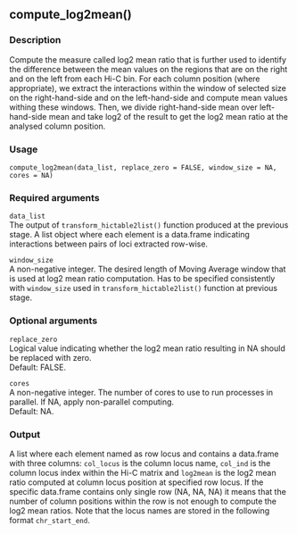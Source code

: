 ## compute_log2mean()

### Description

Compute the measure called log2 mean ratio that is further used to identify the difference between the mean values on the regions that are on the right and on the left from each Hi-C bin. For each column position (where appropriate), we extract the interactions within the window of selected size on the right-hand-side and on the left-hand-side and compute mean values withing these windows. Then, we divide right-hand-side mean over left-hand-side mean and take log2 of the result to get the log2 mean ratio at the analysed column position. 

### Usage

```{r}
compute_log2mean(data_list, replace_zero = FALSE, window_size = NA, cores = NA)
```

### Required arguments

`data_list`  
The output of `transform_hictable2list()` function produced at the previous stage. A list object where each element is a data.frame indicating interactions between pairs of loci extracted row-wise.

`window_size`  
A non-negative integer. The desired length of Moving Average window that is used at log2 mean ratio computation. Has to be specified consistently with `window_size` used in `transform_hictable2list()` function at previous stage. 

### Optional arguments

`replace_zero`  
Logical value indicating whether the log2 mean ratio resulting in NA should be replaced with zero.  
Default: FALSE. 

`cores`  
A non-negative integer. The number of cores to use to run processes in parallel. If NA, apply non-parallel computing.  
Default: NA.

### Output

A list where each element named as row locus and contains a data.frame with three columns: `col_locus` is the column locus name, `col_ind` is the column locus index within the Hi-C matrix and `log2mean` is the log2 mean ratio computed at column locus position at specified row locus. If the specific data.frame contains only single row (NA, NA, NA) it means that the number of column positions within the row is not enough to compute the log2 mean ratios. Note that the locus names are stored in the following format `chr_start_end`.

